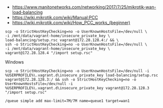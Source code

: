 * https://www.manitonetworks.com/networking/2017/7/25/mikrotik-wan-load-balancing
* https://wiki.mikrotik.com/wiki/Manual:PCC
* https://wiki.mikrotik.com/wiki/How_PCC_works_(beginner)

```shell
scp -o StrictHostKeyChecking=no -o UserKnownHostsFile=/dev/null \
-i /mnt/data/vagrant-home/insecure_private_key \
load-balancing/setup.rsc vagrant@172.28.128.4:/ && \
ssh -o StrictHostKeyChecking=no -o UserKnownHostsFile=/dev/null \
-i /mnt/data/vagrant-home/insecure_private_key \
vagrant@172.28.128.4 "/import setup.rsc"
```

Windows
```batch
scp -o StrictHostKeyChecking=no -o UserKnownHostsFile=/dev/null -i %USERPROFILE%\.vagrant.d\insecure_private_key load-balancing/setup.rsc vagrant@172.28.128.3:/ && ssh -o StrictHostKeyChecking=no -o UserKnownHostsFile=/dev/null -i %USERPROFILE%\.vagrant.d\insecure_private_key vagrant@172.28.128.3 "/import setup.rsc"
```

```
/queue simple add max-limit=7M/7M name=queue1 target=wan1
```
